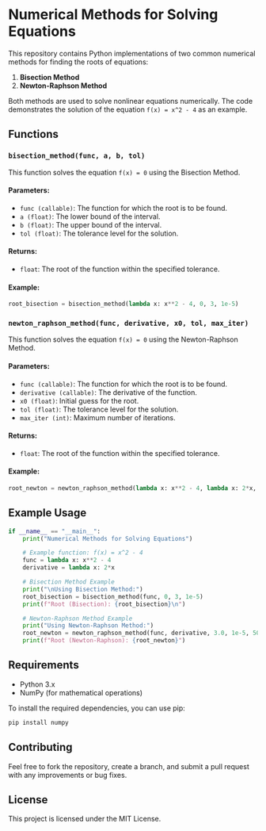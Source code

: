 # Numerical Methods for Solving Equations

This repository contains Python implementations of two common numerical methods for finding the roots of equations:

1. **Bisection Method**
2. **Newton-Raphson Method**

Both methods are used to solve nonlinear equations numerically. The code demonstrates the solution of the equation `f(x) = x^2 - 4` as an example.

## Functions

### `bisection_method(func, a, b, tol)`

This function solves the equation `f(x) = 0` using the Bisection Method.

#### Parameters:
- `func (callable)`: The function for which the root is to be found.
- `a (float)`: The lower bound of the interval.
- `b (float)`: The upper bound of the interval.
- `tol (float)`: The tolerance level for the solution.

#### Returns:
- `float`: The root of the function within the specified tolerance.

#### Example:
```python
root_bisection = bisection_method(lambda x: x**2 - 4, 0, 3, 1e-5)
```

### `newton_raphson_method(func, derivative, x0, tol, max_iter)`

This function solves the equation `f(x) = 0` using the Newton-Raphson Method.

#### Parameters:
- `func (callable)`: The function for which the root is to be found.
- `derivative (callable)`: The derivative of the function.
- `x0 (float)`: Initial guess for the root.
- `tol (float)`: The tolerance level for the solution.
- `max_iter (int)`: Maximum number of iterations.

#### Returns:
- `float`: The root of the function within the specified tolerance.

#### Example:
```python
root_newton = newton_raphson_method(lambda x: x**2 - 4, lambda x: 2*x, 3.0, 1e-5, 50)
```

## Example Usage

```python
if __name__ == "__main__":
    print("Numerical Methods for Solving Equations")

    # Example function: f(x) = x^2 - 4
    func = lambda x: x**2 - 4
    derivative = lambda x: 2*x

    # Bisection Method Example
    print("\nUsing Bisection Method:")
    root_bisection = bisection_method(func, 0, 3, 1e-5)
    print(f"Root (Bisection): {root_bisection}\n")

    # Newton-Raphson Method Example
    print("Using Newton-Raphson Method:")
    root_newton = newton_raphson_method(func, derivative, 3.0, 1e-5, 50)
    print(f"Root (Newton-Raphson): {root_newton}")
```

## Requirements

- Python 3.x
- NumPy (for mathematical operations)

To install the required dependencies, you can use pip:

```bash
pip install numpy
```

## Contributing

Feel free to fork the repository, create a branch, and submit a pull request with any improvements or bug fixes.

## License

This project is licensed under the MIT License.
```
